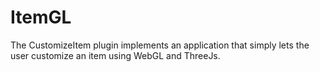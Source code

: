 # ItemGL

The CustomizeItem plugin implements an application that simply lets the user customize an item using WebGL and ThreeJs.

